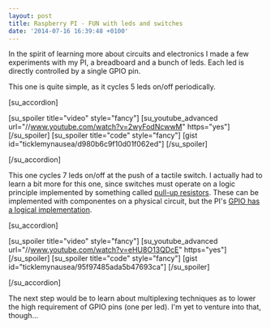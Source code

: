 ```yaml
---
layout: post
title: Raspberry PI - FUN with leds and switches
date: '2014-07-16 16:39:48 +0100'
---
```


In the spirit of learning more about circuits and electronics I made a few experiments with my PI, a breadboard and a bunch of leds. Each led is directly controlled by a single GPIO pin.

This one is quite simple, as it cycles 5 leds on/off periodically.

[su_accordion]

[su_spoiler title="video" style="fancy"]
[su_youtube_advanced url="//www.youtube.com/watch?v=2wyFodNcwwM" https="yes"]
[/su_spoiler]
[su_spoiler title="code" style="fancy"]
[gist id="ticklemynausea/d980b6c9f10d01f062ed"]
[/su_spoiler]

[/su_accordion]

This one cycles 7 leds on/off at the push of a tactile switch. I actually had to learn a bit more for this one, since switches must operate on a logic principle implemented by something called <a href="http://en.wikipedia.org/wiki/Pull-up_resistor">pull-up resistors</a>. These can be implemented with componentes on a physical circuit, but the PI's <a href="https://www.cl.cam.ac.uk/projects/raspberrypi/tutorials/robot/cheat_sheet/">GPIO has a logical implementation</a>.

[su_accordion]

[su_spoiler title="video" style="fancy"]
[su_youtube_advanced url="//www.youtube.com/watch?v=eHU8O13QDcE" https="yes"]
[/su_spoiler]
[su_spoiler title="code" style="fancy"]
[gist id="ticklemynausea/95f97485ada5b47693ca"]
[/su_spoiler]

[/su_accordion]

The next step would be to learn about multiplexing techniques as to lower the high requirement of GPIO pins (one per led). I'm yet to venture into that, though...
